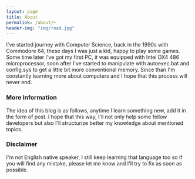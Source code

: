 ```yaml
---
layout: page
title: About
permalink: /about/+
header-img: "img/road.jpg"
---
```


I've started journey with Computer Science, back in the 1990s with Commodore 64,
these days I was just a kid, happy to play some games. Some time later I've got my first PC,
it was equipped with Intel DX4 486 microprocessor, soon after I've started to manipulate with
autoexec.bat and config.sys to get a little bit more conventional memory. Since than I'm constantly
learning more about computers and I hope that this process will never end.

### More Information

The idea of this blog is as follows, anytime I learn something new, add it in the form of post. I hope that
this way, I'll not only help some fellow developers but also I'll structurize better my knowledge
about mentioned topics.

### Disclaimer

I'm not English native speaker, I still keep learning that language too so if you will find any mistake,
please let me know and I'll try to fix as soon as possible.
